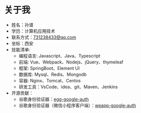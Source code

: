 # 关于我

- 姓名：孙谱
- 学历：计算机应用技术
- 联系方式：731238433@qq.com
- 坐标：西安
- 技能清单:
  - 编程语言: Javascript、Java、Typescript
  - 前端: Vue、Webpack、Nodejs、jQuery、thymeleaf
  - 框架: SpringBoot、Element UI
  - 数据库: Mysql、Redis、Mongodb
  - 容器: Nginx、Tomcat、Centos
  - 研发工具：VsCode、idea、git、Maven、Jenkins
- 开源贡献：
  - 谷歌身份验证器：[egg-google-auth](https://github.com/sunpu007/egg-google-auth)
  - 谷歌身份验证器（微信小程序客户端）：[weapp-google-auth](https://github.com/sunpu007/weapp-google-auth)

<Vssue :title="$title" />